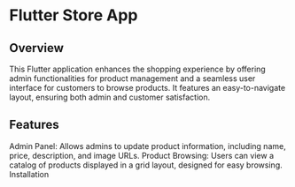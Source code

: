 # Flutter Store App
## Overview
This Flutter application enhances the shopping experience by offering admin functionalities for product management and a seamless user interface for customers to browse products. It features an easy-to-navigate layout, ensuring both admin and customer satisfaction.

## Features
Admin Panel: Allows admins to update product information, including name, price, description, and image URLs.
Product Browsing: Users can view a catalog of products displayed in a grid layout, designed for easy browsing.
Installation
